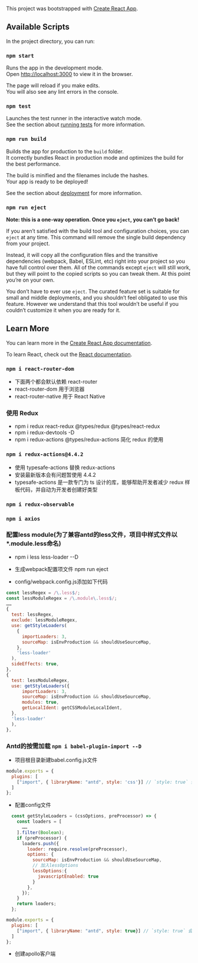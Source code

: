 This project was bootstrapped with [Create React App](https://github.com/facebook/create-react-app).

## Available Scripts

In the project directory, you can run:

### `npm start`

Runs the app in the development mode.<br />
Open [http://localhost:3000](http://localhost:3000) to view it in the browser.

The page will reload if you make edits.<br />
You will also see any lint errors in the console.

### `npm test`

Launches the test runner in the interactive watch mode.<br />
See the section about [running tests](https://facebook.github.io/create-react-app/docs/running-tests) for more information.

### `npm run build`

Builds the app for production to the `build` folder.<br />
It correctly bundles React in production mode and optimizes the build for the best performance.

The build is minified and the filenames include the hashes.<br />
Your app is ready to be deployed!

See the section about [deployment](https://facebook.github.io/create-react-app/docs/deployment) for more information.

### `npm run eject`

**Note: this is a one-way operation. Once you `eject`, you can’t go back!**

If you aren’t satisfied with the build tool and configuration choices, you can `eject` at any time. This command will remove the single build dependency from your project.

Instead, it will copy all the configuration files and the transitive dependencies (webpack, Babel, ESLint, etc) right into your project so you have full control over them. All of the commands except `eject` will still work, but they will point to the copied scripts so you can tweak them. At this point you’re on your own.

You don’t have to ever use `eject`. The curated feature set is suitable for small and middle deployments, and you shouldn’t feel obligated to use this feature. However we understand that this tool wouldn’t be useful if you couldn’t customize it when you are ready for it.

## Learn More

You can learn more in the [Create React App documentation](https://facebook.github.io/create-react-app/docs/getting-started).

To learn React, check out the [React documentation](https://reactjs.org/).

### `npm i react-router-dom`

- 下面两个都会默认依赖 react-router
- react-router-dom 用于浏览器
- react-router-native 用于 React Native

### 使用 Redux

- npm i redux react-redux @types/redux @types/react-redux
- npm i redux-devtools -D
- npm i redux-actions @types/redux-actions 简化 redux 的使用

### `npm i redux-actions@4.4.2`

- 使用 typesafe-actions 替换 redux-actions
- 安装最新版本会有问题暂使用 4.4.2
- typesafe-actions 是一款专门为 ts 设计的库，能够帮助开发者减少 redux 样板代码，并自动为开发者创建好类型

### `npm i redux-observable`

### `npm i axios`

### 配置less module(为了兼容antd的less文件，项目中样式文件以*.module.less命名)

- npm i less less-loader --D

- 生成webpack配置项文件  npm run eject

- config/webpack.config.js添加如下代码

```js
const lessRegex = /\.less$/;
const lessModuleRegex = /\.module\.less$/;
……
{
  test: lessRegex,
  exclude: lessModuleRegex,
  use: getStyleLoaders(
    {
      importLoaders: 3,
      sourceMap: isEnvProduction && shouldUseSourceMap,
    },
    'less-loader'
  ),
  sideEffects: true,
},
{
  test: lessModuleRegex,
  use: getStyleLoaders({
      importLoaders: 3,
      sourceMap: isEnvProduction && shouldUseSourceMap,
      modules: true,
      getLocalIdent: getCSSModuleLocalIdent,
  },
  'less-loader'
  ),
},
```

### Antd的按需加载 `npm i babel-plugin-import --D`

- 项目根目录新建babel.config.js文件

```js
module.exports = {
  plugins: [
    ["import", { libraryName: "antd", style: 'css'}] // `style: true` 会加载 less 文件
  ]
};
```

- 配置config文件

```js
  const getStyleLoaders = (cssOptions, preProcessor) => {
    const loaders = [
      ……
    ].filter(Boolean);
    if (preProcessor) {
      loaders.push({
        loader: require.resolve(preProcessor),
        options: {
          sourceMap: isEnvProduction && shouldUseSourceMap,
          // 加入lessOptions
          lessOptions:{
            javascriptEnabled: true
          }
        },
      });
    }
    return loaders;
  };
```

```js
module.exports = {
  plugins: [
    ["import", { libraryName: "antd", style: true}] // `style: true` 会加载 less 文件
  ]
};
```

- 创建apollo客户端
